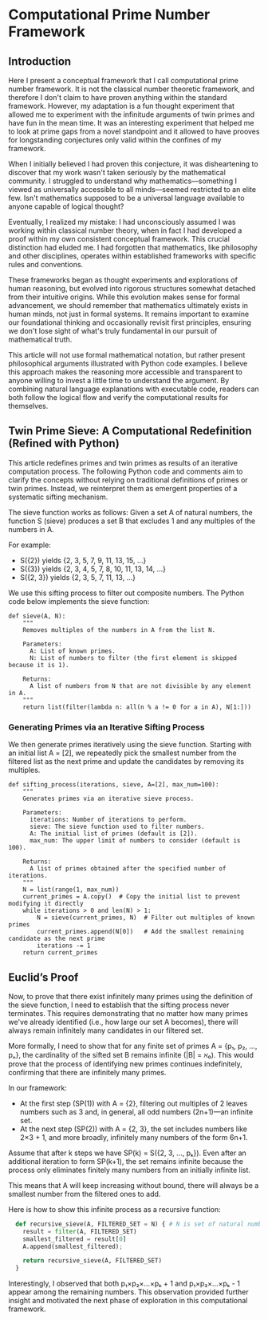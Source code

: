 # Computational Prime Number Framework

## Introduction

Here I present a conceptual framework that I call computational prime number framework. It is not the classical number theoretic framework, and therefore I don't claim to have proven anything within the standard framework. However, my adaptation is a fun thought experiment that allowed me to experiment with the infinitude arguments of twin primes and have fun in the mean time. It was an interesting experiment that helped me to look at prime gaps from a novel standpoint and it allowed to have prooves for longstanding conjectures only valid within the confines of my framework.

When I initially believed I had proven this conjecture, it was disheartening to discover that my work wasn't taken seriously by the mathematical community. I struggled to understand why mathematics—something I viewed as universally accessible to all minds—seemed restricted to an elite few. Isn't mathematics supposed to be a universal language available to anyone capable of logical thought?

Eventually, I realized my mistake: I had unconsciously assumed I was working within classical number theory, when in fact I had developed a proof within my own consistent conceptual framework. This crucial distinction had eluded me. I had forgotten that mathematics, like philosophy and other disciplines, operates within established frameworks with specific rules and conventions.

These frameworks began as thought experiments and explorations of human reasoning, but evolved into rigorous structures somewhat detached from their intuitive origins. While this evolution makes sense for formal advancement, we should remember that mathematics ultimately exists in human minds, not just in formal systems. It remains important to examine our foundational thinking and occasionally revisit first principles, ensuring we don't lose sight of what's truly fundamental in our pursuit of mathematical truth.

This article will not use formal mathematical notation, but rather present philosophical arguments illustrated with Python code examples. I believe this approach makes the reasoning more accessible and transparent to anyone willing to invest a little time to understand the argument. By combining natural language explanations with executable code, readers can both follow the logical flow and verify the computational results for themselves.

## Twin Prime Sieve: A Computational Redefinition (Refined with Python)

This article redefines primes and twin primes as results of an iterative computation process. The following Python code and comments aim to clarify the concepts without relying on traditional definitions of primes or twin primes. Instead, we reinterpret them as emergent properties of a systematic sifting mechanism.

The sieve function works as follows: Given a set A of natural numbers, the function S (sieve) produces a set B that excludes 1 and any multiples of the numbers in A.

For example:

- S({2}) yields {2, 3, 5, 7, 9, 11, 13, 15, …}
- S({3}) yields {2, 3, 4, 5, 7, 8, 10, 11, 13, 14, …}
- S({2, 3}) yields {2, 3, 5, 7, 11, 13, …}

We use this sifting process to filter out composite numbers. The Python code below implements the sieve function:

```
def sieve(A, N):
    """
    Removes multiples of the numbers in A from the list N.

    Parameters:
      A: List of known primes.
      N: List of numbers to filter (the first element is skipped because it is 1).

    Returns:
      A list of numbers from N that are not divisible by any element in A.
    """
    return list(filter(lambda n: all(n % a != 0 for a in A), N[1:]))
```

### Generating Primes via an Iterative Sifting Process

We then generate primes iteratively using the sieve function. Starting with an initial list A = [2], we repeatedly pick the smallest number from the filtered list as the next prime and update the candidates by removing its multiples.

```
def sifting_process(iterations, sieve, A=[2], max_num=100):
    """
    Generates primes via an iterative sieve process.

    Parameters:
      iterations: Number of iterations to perform.
      sieve: The sieve function used to filter numbers.
      A: The initial list of primes (default is [2]).
      max_num: The upper limit of numbers to consider (default is 100).

    Returns:
      A list of primes obtained after the specified number of iterations.
    """
    N = list(range(1, max_num))
    current_primes = A.copy()  # Copy the initial list to prevent modifying it directly
    while iterations > 0 and len(N) > 1:
        N = sieve(current_primes, N)  # Filter out multiples of known primes
        current_primes.append(N[0])   # Add the smallest remaining candidate as the next prime
        iterations -= 1
    return current_primes
```

## Euclid’s Proof

Now, to prove that there exist infinitely many primes using the definition of the sieve function, I need to establish that the sifting process never terminates. This requires demonstrating that no matter how many primes we've already identified (i.e., how large our set A becomes), there will always remain infinitely many candidates in our filtered set.

More formally, I need to show that for any finite set of primes A = {p₁, p₂, ..., pₙ}, the cardinality of the sifted set B remains infinite (|B| = ℵ₀). This would prove that the process of identifying new primes continues indefinitely, confirming that there are infinitely many primes.

In our framework:

- At the first step (SP(1)) with A = {2}, filtering out multiples of 2 leaves numbers such as 3 and, in general, all odd numbers (2n+1)—an infinite set.
- At the next step (SP(2)) with A = {2, 3}, the set includes numbers like 2×3 + 1, and more broadly, infinitely many numbers of the form 6n+1.

Assume that after k steps we have SP(k) = S({2, 3, …, pₖ}). Even after an additional iteration to form SP(k+1), the set remains infinite because the process only eliminates finitely many numbers from an initially infinite list.

This means that A will keep increasing without bound, there will always be a smallest number from the filtered ones to add.

Here is how to show this infinite process as a recursive function:

```python
  def recursive_sieve(A, FILTERED_SET = N) { # N is set of natural numbers (we know that it is infinite, but it is finite in Python)
    result = filter(A, FILTERED_SET)
    smallest_filtered = result[0]
    A.append(smallest_filtered);

    return recursive_sieve(A, FILTERED_SET)
  }
```

Interestingly, I observed that both p₁×p₂×…×pₖ + 1 and p₁×p₂×…×pₖ - 1 appear among the remaining numbers. This observation provided further insight and motivated the next phase of exploration in this computational framework.
